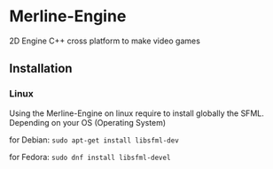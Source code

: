 # Merline-Engine

2D Engine C++ cross platform to make video games 

## Installation

### Linux

Using the Merline-Engine on linux require to install globally the SFML. Depending on your OS (Operating System)

for Debian: `sudo apt-get install libsfml-dev`

for Fedora: `sudo dnf install libsfml-devel`
